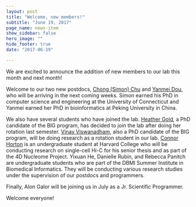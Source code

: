 ```yaml
---
layout: post
title: "Welcome, new members!"
subtitle: "June 19, 2017"
page_name: news-item
show_sidebar: false
hero_image: ""
hide_footer: true
date: "2017-06-19"

---
```


We are excited to announce the addition of new members to our lab this month and next month!

Welcome to our two new postdocs, [Chong (Simon) Chu](/people/simon-chong-chu) and [Yanmei Dou](/people/yanmei-dou), who will be arriving in the next coming weeks. Simon earned his PhD in computer science and engineering at the University of Connecticut and Yanmei earned her PhD in bioinformatics at Peking University in China. 

We also have several students who have joined the lab. [Heather Gold](/people/heather-gold), a PhD candidate of the BIG program, has decided to join the lab after doing her rotation last semester. [Vinay Viswanadham](/people/vinay-viswanadham), also a PhD candidate of the BIG program, will be doing research as a rotation student in our lab. [Connor Horton](/people/connor-horton) is an undergraduate student at Harvard College who will be conducting research on single-cell Hi-C for his senior thesis and as part of the 4D Nucleome Project. Yixuan He, Danielle Rubin, and Rebecca Panitch are undergraduate students who are part of the DBMI Summer Institute in Biomedical Informatics. They will be conducting various research studies under the supervision of our postdocs and programmers. 

Finally, Alon Galor will be joining us in July as a Jr. Scientific Programmer. 

Welcome everyone!
